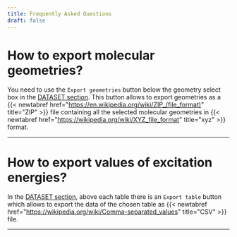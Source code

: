 ```yaml
---
title: Frequently Asked Questions
draft: false
---
```

# How to export molecular geometries?

You need to use the `Export geometries` button below the geometry select box in the [DATASET section](/dataset).
This button allows to export geometries as a {{< newtabref  href="https://en.wikipedia.org/wiki/ZIP_(file_format)" title="ZIP" >}} file containing all the selected molecular geometries in {{< newtabref  href="https://wikipedia.org/wiki/XYZ_file_format" title="xyz" >}} format.

***

# How to export values of excitation energies?

In the [DATASET section](/dataset), above each table there is an `Export table` button which allows to export the data of the chosen table as {{< newtabref  href="https://wikipedia.org/wiki/Comma-separated_values" title="CSV" >}} file.

***
